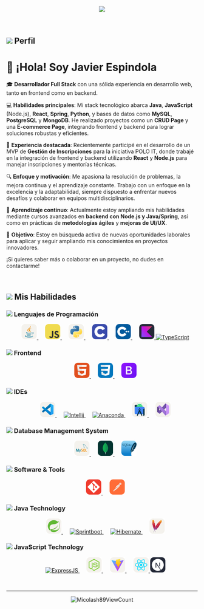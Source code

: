
<p align="center" style="width=100%">
  <a href="#"><img src="https://i.imgur.com/usdcOik.png"></a>
</p>

<br>

## <picture><img src = "https://i.imgur.com/BvomNsK.png" width = 70px></picture> Perfil

# 👋 ¡Hola! Soy Javier Espindola

🎓 **Desarrollador Full Stack** con una sólida experiencia en desarrollo web, tanto en frontend como en backend.

💻 **Habilidades principales**: Mi stack tecnológico abarca **Java**, **JavaScript** (Node.js), **React**, **Spring**, **Python**, y bases de datos como **MySQL**, **PostgreSQL** y **MongoDB**. He realizado proyectos como un **CRUD Page** y una **E-commerce Page**, integrando frontend y backend para lograr soluciones robustas y eficientes.

🚀 **Experiencia destacada**: Recientemente participé en el desarrollo de un MVP de **Gestión de Inscripciones** para la iniciativa POLO IT, donde trabajé en la integración de frontend y backend utilizando **React** y **Node.js** para manejar inscripciones y mentorías técnicas.

🔍 **Enfoque y motivación**: Me apasiona la resolución de problemas, la mejora continua y el aprendizaje constante. Trabajo con un enfoque en la excelencia y la adaptabilidad, siempre dispuesto a enfrentar nuevos desafíos y colaborar en equipos multidisciplinarios.

🌱 **Aprendizaje continuo**: Actualmente estoy ampliando mis habilidades mediante cursos avanzados en **backend con Node.js y Java/Spring**, así como en prácticas de **metodologías ágiles** y **mejoras de UI/UX**.

💼 **Objetivo**: Estoy en búsqueda activa de nuevas oportunidades laborales para aplicar y seguir ampliando mis conocimientos en proyectos innovadores.

¡Si quieres saber más o colaborar en un proyecto, no dudes en contactarme!

<br>

## <picture> <img src = "https://i.imgur.com/MzRstLG.png" width = 50px>  </picture> Mis Habilidades

### <picture> <img src = "https://github.com/7oSkaaa/7oSkaaa/blob/main/Images/Programming_Languages.gif?raw=true" width = 50px>  </picture> Lenguajes de Programación

<p align="center"> 
 	 &emsp;
	<a href="#">
		<img src="https://raw.githubusercontent.com/tandpfun/skill-icons/de91fca307a83d75fc5b1f6ce24540454acead41/icons/Java-Light.svg" alt="Java" height=40px, width=40px/>
	</a>
 	 &emsp;
  	<a href="#">
		<img src="https://raw.githubusercontent.com/tandpfun/skill-icons/de91fca307a83d75fc5b1f6ce24540454acead41/icons/JavaScript.svg" alt="JavaScript" height=40px, width=40px/>
	</a>
 	 &emsp;
  	<a href="#">
		<img src="https://raw.githubusercontent.com/tandpfun/skill-icons/de91fca307a83d75fc5b1f6ce24540454acead41/icons/Python-Light.svg" alt="Python" height=40px, width=40px/>
	</a>
	  &emsp;
  	<a href='#'>	
		<img src="https://raw.githubusercontent.com/tandpfun/skill-icons/de91fca307a83d75fc5b1f6ce24540454acead41/icons/C.svg" alt="C" height=40px, width=40px/>
	</a>
 	 &emsp;
  	<a href="#">
		<img src="https://raw.githubusercontent.com/tandpfun/skill-icons/de91fca307a83d75fc5b1f6ce24540454acead41/icons/CPP.svg" alt="CPP" height=40px, width=40px/>
	</a>
	  &emsp;
  	<a href="#">
		<img src="https://raw.githubusercontent.com/tandpfun/skill-icons/de91fca307a83d75fc5b1f6ce24540454acead41/icons/Kotlin-Dark.svg" alt="Kotlin" height=40px, width=40px/>
	</a>
  	<a href="#">
		<img src="https://user-images.githubusercontent.com/25181517/183890598-19a0ac2d-e88a-4005-a8df-1ee36782fde1.png" alt="TypeScript" height=40px, width=40px/>
	</a>
</p>

### <picture> <img src = "https://github.com/7oSkaaa/7oSkaaa/blob/main/Images/Front_End.gif?raw=true" width = 50px>  </picture> Frontend
<p align="center"> 
  	&emsp; 
	<a href="#">
		<img src="https://raw.githubusercontent.com/tandpfun/skill-icons/de91fca307a83d75fc5b1f6ce24540454acead41/icons/HTML.svg" alt="HTML" height=40px, width=40px/>
	</a>
  	&emsp; 
	<a href="#">
		<img src="https://raw.githubusercontent.com/tandpfun/skill-icons/de91fca307a83d75fc5b1f6ce24540454acead41/icons/CSS.svg" alt="CSS" height=40px, width=40px/>
	</a>
 	&emsp; 
	<a href='#'>	
		<img src="https://raw.githubusercontent.com/tandpfun/skill-icons/de91fca307a83d75fc5b1f6ce24540454acead41/icons/Bootstrap.svg" alt="Bootstrap" height=40px, width=40px />
	</a>
</p>

 ### <picture> <img src = "https://github.com/7oSkaaa/7oSkaaa/blob/main/Images/IDEs.gif?raw=true" width = 50px>  </picture> IDEs
 
<p align="center">
  &emsp;
	<a href="#">
		<img src="https://raw.githubusercontent.com/tandpfun/skill-icons/de91fca307a83d75fc5b1f6ce24540454acead41/icons/VSCode-Light.svg" alt="VSCode" height=40px, width=40px/>
	</a>
  &emsp;
    	<a href="#">
		<img src="https://user-images.githubusercontent.com/25181517/192108890-200809d1-439c-4e23-90d3-b090cf9a4eea.png" alt="Intellij" height=40px, width=40px/>
	</a>
  &emsp;
	<a href="#">
		<img src="https://raw.githubusercontent.com/tandpfun/skill-icons/de91fca307a83d75fc5b1f6ce24540454acead41/icons/Anaconda-Light.svg" alt="Anaconda" height=40px, width=40px/>
	</a>
  &emsp;
	<a href="#">
		<img src="https://raw.githubusercontent.com/tandpfun/skill-icons/de91fca307a83d75fc5b1f6ce24540454acead41/icons/AndroidStudio-Light.svg" alt="AndroidStudio" height=40px, width=40px/>
	</a>
  &emsp;
	<a href="#">
		<img src="https://raw.githubusercontent.com/tandpfun/skill-icons/de91fca307a83d75fc5b1f6ce24540454acead41/icons/VisualStudio-Light.svg" alt="VisualStudio" height=40px, width=40px/>
	</a>
</p>

### <picture> <img src = "https://cdn.iconscout.com/icon/premium/png-512-thumb/database-management-system-1-869657.png?f=webp&w=256" width = 50px>  </picture>  Database Management System

<p align="center">
	&emsp;
	<a href="#">
		<img src="https://raw.githubusercontent.com/tandpfun/skill-icons/de91fca307a83d75fc5b1f6ce24540454acead41/icons/MySQL-Light.svg" alt="MySQL" height=40px, width=40px/>
	</a>
	&emsp;
	<a href="#">
		<img src="https://raw.githubusercontent.com/tandpfun/skill-icons/de91fca307a83d75fc5b1f6ce24540454acead41/icons/MongoDB.svg" alt="MongoDB" height=40px, width=40px/>
	</a>
	&emsp;
	<a href="#">
		<img src="https://raw.githubusercontent.com/tandpfun/skill-icons/de91fca307a83d75fc5b1f6ce24540454acead41/icons/SQLite.svg" alt="SQLite" height=40px, width=40px/>
	</a>
</p>

 ### <picture> <img src = "https://github.com/7oSkaaa/7oSkaaa/blob/main/Images/Software_Tools.gif?raw=true" width = 50px>  </picture> Software & Tools
 
<p align="center">
  &emsp;
	<a href="#">
		<img src="https://raw.githubusercontent.com/tandpfun/skill-icons/de91fca307a83d75fc5b1f6ce24540454acead41/icons/Git.svg" alt="Git" height=40px, width=40px/>
	</a>
  &emsp;
	<a href="#">
		<img src="https://raw.githubusercontent.com/tandpfun/skill-icons/de91fca307a83d75fc5b1f6ce24540454acead41/icons/Postman.svg" alt="Postman" height=40px, width=40px/>
	</a>
</p>

### <picture> <img src = "https://user-images.githubusercontent.com/25181517/117201156-9a724800-adec-11eb-9a9d-3cd0f67da4bc.png" width = 50px>  </picture> Java Technology

<p align="center">
	&emsp;
	<a href="#">
		<img src="https://raw.githubusercontent.com/tandpfun/skill-icons/de91fca307a83d75fc5b1f6ce24540454acead41/icons/Spring-Light.svg" alt="Spring" height=40px, width=40px/>
	</a>
	&emsp;
	<a href="#">
		<img src="https://user-images.githubusercontent.com/25181517/183891303-41f257f8-6b3d-487c-aa56-c497b880d0fb.png" alt="Sprintboot" height=40px, width=40px/>
	</a>
	&emsp;
	<a href="#">
		<img src="https://user-images.githubusercontent.com/25181517/117207493-49665200-adf4-11eb-808e-a9c0fcc2a0a0.png" alt="Hibernate" height=40px, width=40px/>
	</a>
	</a>
	&emsp;
	<a href="#">
		<img src="https://raw.githubusercontent.com/tandpfun/skill-icons/de91fca307a83d75fc5b1f6ce24540454acead41/icons/Maven-Light.svg" alt="Maven" height=40px, width=40px/>
	</a>	
</p>

### <picture> <img src = "https://user-images.githubusercontent.com/25181517/117447155-6a868a00-af3d-11eb-9cfe-245df15c9f3f.png" width = 50px>  </picture>  JavaScript Technology

<p align="center">
	&emsp;
	<a href="#">
		<img src="https://user-images.githubusercontent.com/25181517/183859966-a3462d8d-1bc7-4880-b353-e2cbed900ed6.png" alt="ExpressJS" height=40px, width=40px/>
	</a>
	&emsp;
	<a href="#">
		<img src="https://raw.githubusercontent.com/tandpfun/skill-icons/de91fca307a83d75fc5b1f6ce24540454acead41/icons/NodeJS-Light.svg" alt="NodeJS" height=40px, width=40px/>
	</a>
	&emsp;
	<a href="#">
		<img src="https://raw.githubusercontent.com/tandpfun/skill-icons/de91fca307a83d75fc5b1f6ce24540454acead41/icons/Vite-Light.svg" alt="Vite" height=40px, width=40px/>
	</a>
	&emsp;
	<a href="#">
		<img src="https://raw.githubusercontent.com/tandpfun/skill-icons/de91fca307a83d75fc5b1f6ce24540454acead41/icons/React-Light.svg" alt="React" height=40px, width=40px/>
	</a>
	<a href="#">
		<img src="https://github.com/tandpfun/skill-icons/raw/main/icons/NextJS-Dark.svg" alt="NextJS" height=40px, width=40px/>
	</a>
</p>

<br> 


---

<p align="center"> 
	<img src="https://komarev.com/ghpvc/?username=Micolash89&label=Profile%20views&color=0047AB&style=plastic?" alt="Micolash89ViewCount" height=25px, width=160px/> 
</p>

 


